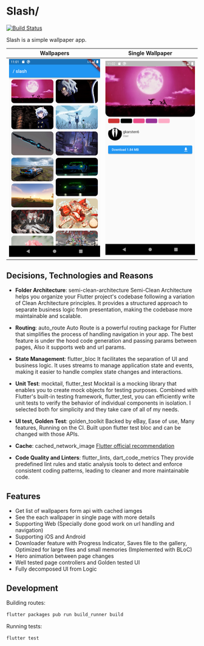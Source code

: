 # Slash/

<a href="https://github.com/benyaminbeyzaie/slash/actions"><img src="https://github.com/benyaminbeyzaie/slash/workflows/test/badge.svg" alt="Build Status"></a>

Slash is a simple wallpaper app.

|           Wallpapers           |      Single Wallpaper       |
| :----------------------------: | :-------------------------: |
| ![startup](/Screenshots/1.png) | ![menu](/Screenshots/2.png) |

## Decisions, Technologies and Reasons

- **Folder Architecture**: semi-clean-architecture
  Semi-Clean Architecture helps you organize your Flutter project's codebase following a variation of Clean Architecture principles. It provides a structured approach to separate business logic from presentation, making the codebase more maintainable and scalable.

- **Routing**: auto_route
  Auto Route is a powerful routing package for Flutter that simplifies the process of handling navigation in your app. The best feature is under the hood code generation and passing params between pages, Also it supports web and url params.

- **State Management**: flutter_bloc
  It facilitates the separation of UI and business logic. It uses streams to manage application state and events, making it easier to handle complex state changes and interactions.

- **Unit Test**: mocktail, flutter_test
  Mocktail is a mocking library that enables you to create mock objects for testing purposes. Combined with Flutter's built-in testing framework, flutter_test, you can efficiently write unit tests to verify the behavior of individual components in isolation. I selected both for simplicity and they take care of all of my needs.

- **UI test, Golden Test**: golden_toolkit
  Backed by eBay, Ease of use, Many features, Running on the CI. Built upon flutter test bloc and can be changed with those APIs.

- **Cache**: cached_network_image
  [Flutter official recommendation](https://docs.flutter.dev/cookbook/images/cached-images)

- **Code Quality and Linters**: flutter_lints, dart_code_metrics
  They provide predefined lint rules and static analysis tools to detect and enforce consistent coding patterns, leading to cleaner and more maintainable code.

## Features

- Get list of wallpapers form api with cached iamges
- See the each wallpaper in single page with more details
- Supporting Web (Specially done good work on url handling and navigation)
- Supporting iOS and Android
- Downloader feature with Progress Indicator, Saves file to the gallery, Optimized for large files and small memories (Implemented with BLoC)
- Hero animation between page changes
- Well tested page controllers and Golden tested UI
- Fully decomposed UI from Logic

## Development

Building routes:

```bash
flutter packages pub run build_runner build
```

Running tests:

```bash
flutter test
```
